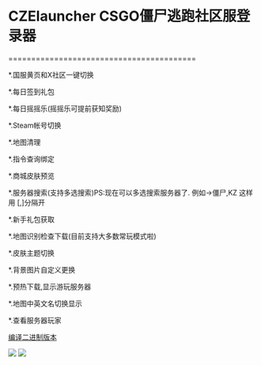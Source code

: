 # CZElauncher   CSGO僵尸逃跑社区服登录器
=========================================

*.国服黄页和X社区一键切换

*.每日签到礼包 

*.每日摇摇乐(摇摇乐可提前获知奖励) 

*.Steam帐号切换 

*.地图清理 

*.指令查询绑定 

*.商城皮肤预览 

*.服务器搜索(支持多选搜索)PS:现在可以多选搜索服务器了. 例如->僵尸,KZ 这样用 [,]分隔开 

*.新手礼包获取

*.地图识别检查下载(目前支持大多数常玩模式啦) 

*.皮肤主题切换 

*.背景图片自定义更换 

*.预热下载,显示游玩服务器 

*.地图中英文名切换显示 

*.查看服务器玩家


[编译二进制版本](https://bbs.93x.net/forum.php?mod=viewthread&tid=227978&extra=page%3D1)

![](https://github.com/guodongxiaren/ImageCache/raw/master/Logo/foryou.gif)
![](https://github.com/icylovey/CZElauncher/tree/master/doc/UI2.png)

